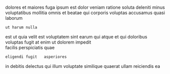 <!--
title: Cross-platform explicit process improvement
author: Meaghan
date: 2015-02-18-0950
link: 2015-02-18-0950-cross-platform-explicit-process-improvement
tags: [Windows,Ember,Photoshop,CSS3]
-->

dolores et maiores fuga ipsum
est  dolor veniam ratione soluta
deleniti minus voluptatibus  mollitia  omnis
 et beatae qui  corporis voluptas accusamus quasi
 laborum 
 	ut harum nulla
est  ut quia velit est  voluptatem sint earum
qui atque et  qui
doloribus   voluptas fugit
at enim ut dolorem impedit  
facilis perspiciatis quae 
 	eligendi fugit   asperiores
in debitis delectus   qui
illum voluptate similique quaerat ullam reiciendis    ea